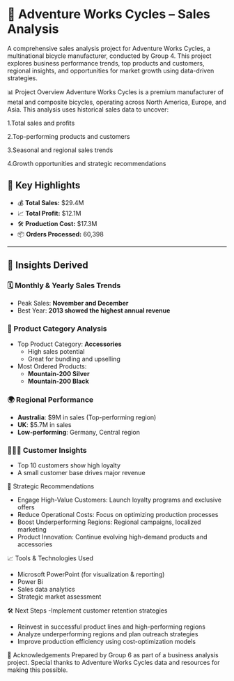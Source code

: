 # 🚴 Adventure Works Cycles – Sales Analysis 
A comprehensive sales analysis project for Adventure Works Cycles, a multinational bicycle manufacturer, conducted by Group 4. This project explores business performance trends, top products and customers, regional insights, and opportunities for market growth using data-driven strategies.

📊 Project Overview
Adventure Works Cycles is a premium manufacturer of metal and composite bicycles, operating across North America, Europe, and Asia. This analysis uses historical sales data to uncover:

1.Total sales and profits

2.Top-performing products and customers

3.Seasonal and regional sales trends

4.Growth opportunities and strategic recommendations

## 📌 Key Highlights

- 💰 **Total Sales:** $29.4M  
- 📈 **Total Profit:** $12.1M  
- 🛠️ **Production Cost:** $17.3M  
- 📦 **Orders Processed:** 60,398  

---

## 🧠 Insights Derived

### 🗓️ Monthly & Yearly Sales Trends
- Peak Sales: **November and December**
- Best Year: **2013 showed the highest annual revenue**

### 🧾 Product Category Analysis
- Top Product Category: **Accessories**
  - High sales potential
  - Great for bundling and upselling
- Most Ordered Products:
  - **Mountain-200 Silver**
  - **Mountain-200 Black**

### 🌍 Regional Performance
- **Australia**: $9M in sales (Top-performing region)
- **UK**: $5.7M in sales
- **Low-performing**: Germany, Central region

### 🧑‍🤝‍🧑 Customer Insights
- Top 10 customers show high loyalty
- A small customer base drives major revenue


🚀 Strategic Recommendations
- Engage High-Value Customers: Launch loyalty programs and exclusive offers
- Reduce Operational Costs: Focus on optimizing production processes
- Boost Underperforming Regions: Regional campaigns, localized marketing
- Product Innovation: Continue evolving high-demand products and accessories

📈 Tools & Technologies Used
- Microsoft PowerPoint (for visualization & reporting)
- Power Bi
- Sales data analytics
- Strategic market assessment

🛠️ Next Steps
-Implement customer retention strategies
- Reinvest in successful product lines and high-performing regions
- Analyze underperforming regions and plan outreach strategies
- Improve production efficiency using cost-optimization models

🙌 Acknowledgements
Prepared by Group 6 as part of a business analysis project.
Special thanks to Adventure Works Cycles data and resources for making this possible.

